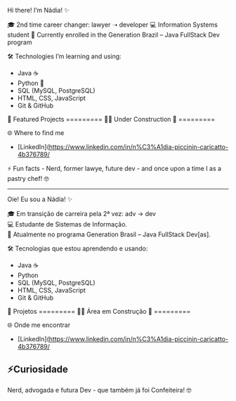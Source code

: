 Hi there! I’m Nádia! ✨

🎓 2nd time career changer: lawyer ➝ developer
💻 Information Systems student
🚀 Currently enrolled in the Generation Brazil – Java FullStack Dev program

🛠️ Technologies I’m learning and using:
- Java ☕
- Python 🎪
- SQL (MySQL, PostgreSQL)
- HTML, CSS, JavaScript
- Git & GitHub

📌 Featured Projects
========= 👩‍🔧 Under Construction 🚧 =========

🌐 Where to find me
- [LinkedIn](https://www.linkedin.com/in/n%C3%A1dia-piccinin-caricatto-4b376789/

⚡ Fun facts - Nerd, former lawye, future dev - and once upon a time I as a pastry chef! 🤓

-----------------------------------------------------------------------------------------------------------------------

Oie! Eu sou a Nádia! ✨

🎓 Em transição de carreira pela 2ª vez: adv -> dev   
💻 Estudante de Sistemas de Informação.  
🚀 Atualmente no programa Generation Brasil – Java FullStack Dev[as].  

🛠️ Tecnologias que estou aprendendo e usando:
- Java ☕
- Python
- SQL (MySQL, PostgreSQL)
- HTML, CSS, JavaScript
- Git & GitHub

📌 Projetos
========= 👩‍🔧 Área em Construção 🚧 =========

🌐 Onde me encontrar
- [LinkedIn](https://www.linkedin.com/in/n%C3%A1dia-piccinin-caricatto-4b376789/

## ⚡Curiosidade
Nerd, advogada e futura Dev - que também já foi Confeiteira! 🤓


